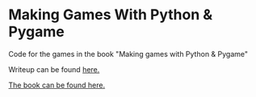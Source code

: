 # Making Games With Python & Pygame
Code for the games in the book "Making games with Python &amp; Pygame"

Writeup can be found [here.](https://curtisvermeeren.github.io/2017/03/01/Making-Games-With-Python-and-Pygame-Book-Summary)

[The book can be found here.](https://inventwithpython.com/pygame/)

